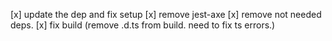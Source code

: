 [x] update the dep and fix setup
[x] remove jest-axe
[x] remove not needed deps.
[x] fix build (remove .d.ts from build. need to fix ts errors.)
